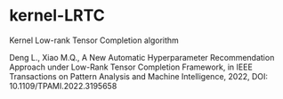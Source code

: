 # kernel-LRTC
Kernel Low-rank Tensor Completion algorithm 

Deng L., Xiao M.Q., A New Automatic Hyperparameter Recommendation Approach under Low-Rank Tensor Completion Framework, in IEEE Transactions on Pattern Analysis and Machine Intelligence, 2022, DOI: 10.1109/TPAMI.2022.3195658
